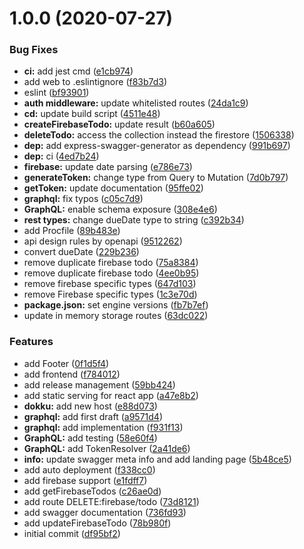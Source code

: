 # 1.0.0 (2020-07-27)


### Bug Fixes

* **ci:** add jest cmd ([e1cb974](https://github.com/AlexanderBabel/todo/commit/e1cb9745dee83a94c06d13b3e113b616c76b0ae4))
* add web to .eslintignore ([f83b7d3](https://github.com/AlexanderBabel/todo/commit/f83b7d31cc7cd8e0baa08d32e0ce5f6673dedeac))
* eslint ([bf93901](https://github.com/AlexanderBabel/todo/commit/bf939015e5bf506b6a8ee107968425abc9a6cd0f))
* **auth middleware:** update whitelisted routes ([24da1c9](https://github.com/AlexanderBabel/todo/commit/24da1c9110033d0d6a0c82c19a92e307a91483e5))
* **cd:** update build script ([4511e48](https://github.com/AlexanderBabel/todo/commit/4511e48358ed9a3a42a8aa29a3c532f677cb1756))
* **createFirebaseTodo:** update result ([b60a605](https://github.com/AlexanderBabel/todo/commit/b60a6050c78f17ab8448f85dc4b0a7c2413d6f87))
* **deleteTodo:** access the collection instead the firestore ([1506338](https://github.com/AlexanderBabel/todo/commit/15063389515cfb0ce8ada2c7533aac130e7d0ede))
* **dep:** add express-swagger-generator as dependency ([991b697](https://github.com/AlexanderBabel/todo/commit/991b69723a9f9fd7547062eb0bbb7dc818aea348))
* **dep:** ci ([4ed7b24](https://github.com/AlexanderBabel/todo/commit/4ed7b248c4e7419304862bdd5fc545ad84c5269c))
* **firebase:** update date parsing ([e786e73](https://github.com/AlexanderBabel/todo/commit/e786e73b83fc0797bb3162721d0b185dcf95c0cc))
* **generateToken:** change type from Query to Mutation ([7d0b797](https://github.com/AlexanderBabel/todo/commit/7d0b7978c22b15d440cbb1e1844f1cc387cc823b))
* **getToken:** update documentation ([95ffe02](https://github.com/AlexanderBabel/todo/commit/95ffe027be3cb97778c140479749e97ef11aa3ee))
* **graphql:** fix typos ([c05c7d9](https://github.com/AlexanderBabel/todo/commit/c05c7d96af9621201558096c32422c0546d3f6f1))
* **GraphQL:** enable schema exposure ([308e4e6](https://github.com/AlexanderBabel/todo/commit/308e4e65758a613bd39fadc304d350fcbf0128b8))
* **rest types:** change dueDate type to string ([c392b34](https://github.com/AlexanderBabel/todo/commit/c392b345557387f6ba3b6e5188d66a95ce68d76f))
* add Procfile ([89b483e](https://github.com/AlexanderBabel/todo/commit/89b483efaae7857764d074bcf4f742174051f091))
* api design rules by openapi ([9512262](https://github.com/AlexanderBabel/todo/commit/9512262bc74d1333eabace8d27ca6f3f45b2a06c))
* convert dueDate ([229b236](https://github.com/AlexanderBabel/todo/commit/229b236f280b8d991aa07febc33a8ce926926003))
* remove duplicate firebase todo ([75a8384](https://github.com/AlexanderBabel/todo/commit/75a8384fa47956a0eea07625474c328e69c77a25))
* remove duplicate firebase todo ([4ee0b95](https://github.com/AlexanderBabel/todo/commit/4ee0b95f9127c2754e6c2d2f8f8ba46e071ee5b8))
* remove firebase specific types ([647d103](https://github.com/AlexanderBabel/todo/commit/647d10390cb404d512e8bd134f88ddd9900cfde5))
* remove Firebase specific types ([1c3e70d](https://github.com/AlexanderBabel/todo/commit/1c3e70d85e2caeae3114cfa1631e0b24a70b09d8))
* **package.json:** set engine versions ([fb7b7ef](https://github.com/AlexanderBabel/todo/commit/fb7b7ef72758b12a3eb73c19ac93e76939527cdc))
* update in memory storage routes ([63dc022](https://github.com/AlexanderBabel/todo/commit/63dc022c58304230029ec249afa2608e14d1e224))


### Features

* add Footer ([0f1d5f4](https://github.com/AlexanderBabel/todo/commit/0f1d5f4b3eb65363f958cf1fc63c752da3bb4438))
* add frontend ([f784012](https://github.com/AlexanderBabel/todo/commit/f784012d78fbc2bdaa6a41cd4a75da4c2c27f410))
* add release management ([59bb424](https://github.com/AlexanderBabel/todo/commit/59bb424c4638097bcf9b1f70be92c85e271e15a2))
* add static serving for react app ([a47e8b2](https://github.com/AlexanderBabel/todo/commit/a47e8b2039cbcc25a1f0b5d9b5c48f21de854705))
* **dokku:** add new host ([e88d073](https://github.com/AlexanderBabel/todo/commit/e88d073821a849664e954fcb95e1bdad91a35945))
* **graphql:** add first draft ([a9571d4](https://github.com/AlexanderBabel/todo/commit/a9571d4d280cea761179afe1ca1af7e6a5efcb79))
* **graphql:** add implementation ([f931f13](https://github.com/AlexanderBabel/todo/commit/f931f13681aabf7a174e3ee2eb999a67acdbf677))
* **GraphQL:** add testing ([58e60f4](https://github.com/AlexanderBabel/todo/commit/58e60f41190c3a431c4c7e46dddf531a3b45dadb))
* **GraphQL:** add TokenResolver ([2a41de6](https://github.com/AlexanderBabel/todo/commit/2a41de63628287976c6092df3ca06c1df185b908))
* **info:** update swagger meta info and add landing page ([5b48ce5](https://github.com/AlexanderBabel/todo/commit/5b48ce5374417a0adc776cd8ece38c220bad767b))
* add auto deployment ([f338cc0](https://github.com/AlexanderBabel/todo/commit/f338cc0e5620d070e715a454e322f5aa9b93b4b4))
* add firebase support ([e1fdff7](https://github.com/AlexanderBabel/todo/commit/e1fdff7562fe8110566ace9367f63c090a77d46f))
* add getFirebaseTodos ([c26ae0d](https://github.com/AlexanderBabel/todo/commit/c26ae0da0053705e91e016a4047b77299ee94fd8))
* add route DELETE:firebase/todo ([73d8121](https://github.com/AlexanderBabel/todo/commit/73d812177c669895256cde938fae18a708a0dc97))
* add swagger documentation ([736fd93](https://github.com/AlexanderBabel/todo/commit/736fd9317c65ef9ab4cfdc458e73439677ea0c11))
* add updateFirebaseTodo ([78b980f](https://github.com/AlexanderBabel/todo/commit/78b980f0357610264e24e47e3bbe33065c27bd07))
* initial commit ([df95bf2](https://github.com/AlexanderBabel/todo/commit/df95bf22e9d544651bc21a22d870148ec6d9d05f))
